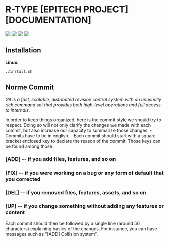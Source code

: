 # R-TYPE [EPITECH PROJECT] [DOCUMENTATION]

<a href="https://img.shields.io/badge/MADE%20WITH-SFML-brightgreen" alt="SFML">
        <img src="https://img.shields.io/badge/MADE%20WITH-SFML-brightgreen" /></a>
<a href="https://img.shields.io/badge/MADE%20WITH-C%2B%2B-ff69b4" alt="C++">
        <img src="https://img.shields.io/badge/MADE%20WITH-C%2B%2B-ff69b4" /></a>
<a href="https://img.shields.io/badge/MADE%20WITH-CONAN-blueviolet" alt="Conan">
        <img src="https://img.shields.io/badge/MADE%20WITH-CONAN-blueviolet" /></a>
<a href="https://img.shields.io/badge/MADE%20WITH-CMAKE-red" alt="Cmake">
        <img src="https://img.shields.io/badge/MADE%20WITH-CMAKE-red" /></a>

## Installation

**Linux:**
```chmod +x install.sh
./install.sh
```

## Norme Commit

_Git is a fast, scalable, distributed revision control system with an unusually rich command set that provides both high-level operations and full access to internals._

In order to keep things organized, here is the commit style we should try to respect. Doing so will not only clarify the changes we made with each commit, but also increase our capacity to summarize those changes.
	- Commits have to be in english.
	- Each commit should start with a square bracket enclosed key to declare the reason of the commit. Those keys can be found among those :
  ### [ADD] -- if you add files, features, and so on
  ### [FIX] -- if you were working on a bug or any form of default that you corrected 
  ### [DEL] -- if you removed files, features, assets, and so on
  ### [UP] -- if you change something without adding any features or content


Each commit should then be followed by a single line (around 50 characters) explaining basics of the changes. For instance, you can have messages such as "[ADD] Collision system".